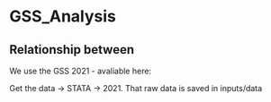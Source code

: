 # GSS_Analysis
## Relationship between

We use the GSS 2021 - avaliable here:

Get the data -> STATA -> 2021. That raw data is saved in inputs/data
